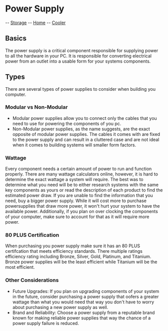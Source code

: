 # Power Supply

-- [Storage](storage.md) -- [Home](index.md) -- [Cooler](cooler.md)

## Basics
The power supply is a critical component responsible for supplying  power to all the hardware in your PC. It is responsible for converting electrical power from an outlet into a usable form for your systems components.

## Types
There are several types of power supplies to consider when building you computer.

### Modular vs Non-Modular
- Modular power supplies allow you to connect only the cables that you need to use for powering the components of you pc. 
- Non-Modular power supplies, as the name suggests, are the exact opposite of modular power supplies. The cables it comes with are fixed to the power supply and can result in a cluttered case and are not ideal when it comes to building systems will smaller form factors.

### Wattage
Every component needs a certain amount of power to run and function properly. There are many wattage calculators online, however, it is hard to determine the exact wattage a system will require. The best was to determine what you need will be to either research systems with the same key components as yours or read the description of each product to find the estimated power draw. If you are unable to find the information that you need, buy a bigger power supply. While it will cost more to purchase powersupplies that draw more power, it won't hurt your system to have the available power. Additionally, if you plan on over clocking the components of your computer, make sure to account for that as it will require more power.

### 80 PLUS Certification
When purchasing you power supply make sure it has an 80 PLUS certifcation that meets efficiency standards. There multiple ratings efficiency rating including Bronze, Silver, Gold, Platinum, and Titanium. Bronze power supplies will be the least efficient while Titanium will be the most efficient.

### Other Considerations
- Future Upgrades: If you plan on upgrading components of your system in the future, consider purchasing a power supply that oofers a greater wattage than what you would need that way you don't have to worry about purchasing a new power supply as well.
- Brand and Reliability: Choose a power supply from a reputable brand known for making reliable power supplies that way the chance of a power supply failure is reduced.

